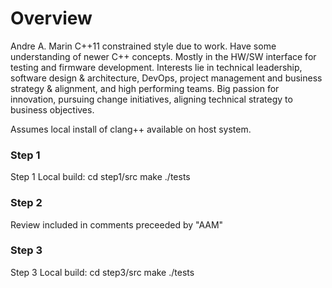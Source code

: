 
# Overview
Andre A. Marin
C++11 constrained style due to work. Have some understanding of newer C++ concepts.
Mostly in the HW/SW interface for testing and firmware development. Interests lie in
technical leadership, software design & architecture, DevOps, project management and
business strategy & alignment, and high performing teams.
Big passion for innovation, pursuing change initiatives, aligning technical strategy to
business objectives.

Assumes local install of clang++ available on host system.
### Step 1
Step 1
Local build:
    cd step1/src
    make
    ./tests
### Step 2
Review included in comments preceeded by "AAM"

### Step 3
Step 3
Local build:
    cd step3/src
    make
    ./tests